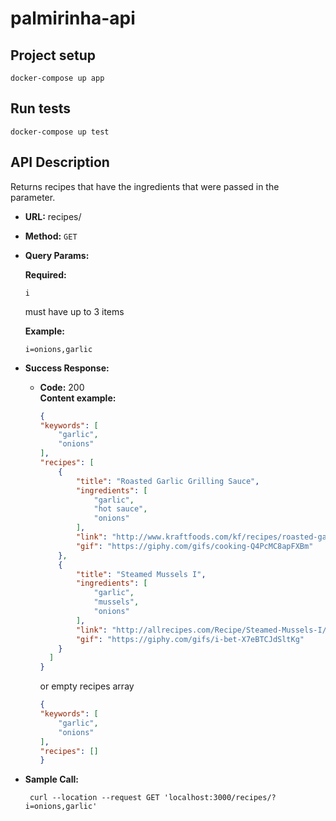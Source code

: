 # palmirinha-api

## Project setup


```
docker-compose up app
```

## Run tests

```
docker-compose up test
```

## API Description

Returns recipes that have the ingredients that were passed in the parameter.

- **URL:**
  recipes/

- **Method:**
  `GET`

- **Query Params:**

  **Required:**

  ```
  i
  ```
  must have up to 3 items

  **Example:**

  ```
  i=onions,garlic
  ```

- **Success Response:**

  - **Code:** 200 <br />
    **Content example:**

    ```json
    {
    "keywords": [
        "garlic",
        "onions"
    ],
    "recipes": [
        {
            "title": "Roasted Garlic Grilling Sauce",
            "ingredients": [
                "garlic",
                "hot sauce",
                "onions"
            ],
            "link": "http://www.kraftfoods.com/kf/recipes/roasted-garlic-grilling-sauce-56344.aspx",
            "gif": "https://giphy.com/gifs/cooking-Q4PcMC8apFXBm"
        },
        {
            "title": "Steamed Mussels I",
            "ingredients": [
                "garlic",
                "mussels",
                "onions"
            ],
            "link": "http://allrecipes.com/Recipe/Steamed-Mussels-I/Detail.aspx",
            "gif": "https://giphy.com/gifs/i-bet-X7eBTCJdSltKg"
        }
      ]
    }
    ```

    or empty recipes array

    ```json
    {
    "keywords": [
        "garlic",
        "onions"
    ],
    "recipes": []
    }
    ```

- **Sample Call:**
  ```
   curl --location --request GET 'localhost:3000/recipes/?i=onions,garlic'
  ```
